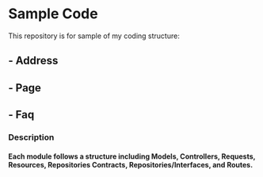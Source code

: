 
# Sample Code
This repository is for sample of my coding structure:
## - Address
## - Page
## - Faq 

### Description
#### Each module follows a structure including Models, Controllers, Requests, Resources, Repositories Contracts, Repositories/Interfaces, and Routes.